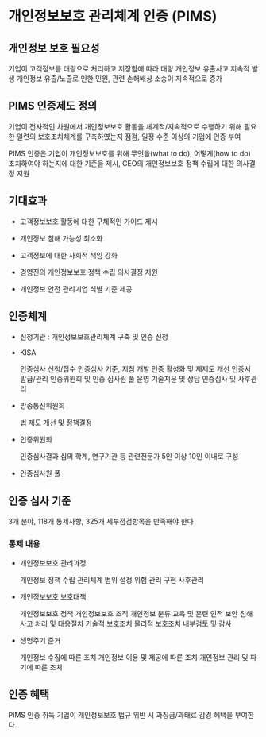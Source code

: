 # 개인정보보호 관리체계 인증 (PIMS)

## 개인정보 보호 필요성

기업이 고객정보를 대량으로 처리하고 저장함에 따라 대량 개인정보 유출사고 지속적 발생
개인정보 유출/노출로 인한 민원, 관련 손해배상 소송이 지속적으로 증가

## PIMS 인증제도 정의

기업이 전사적인 차원에서 개인정보보호 활동을 체계적/지속적으로 수행하기 위해 필요한 일련의 보호조치체계를 구축하였는지 점검, 일정 수준 이상의 기업에 인증 부여

PIMS 인증은 기업이 개인정보보호를 위해 무엇을(what to do), 어떻게(how to do) 조치하여야 하는지에 대한 기준을 제시, CEO의 개인정보보호 정책 수립에 대한 의사결정 지원

## 기대효과

* 고객정보보호 활동에 대한 구체적인 가이드 제시

* 개인정보 침해 가능성 최소화

* 고객정보에 대한 사회적 책임 강화

* 경영진의 개인정보보호 정책 수립 의사결정 지원

* 개인정보 안전 관리기업 식별 기준 제공

## 인증체계

* 신청기관 : 개인정보보호관리체계 구축 및 인증 신청

* KISA

    인증심사 신청/접수
    인증심사 기준, 지침 개발
    인증 활성화 및 제제도 개선
    인증서 발급/관리
    인증위원회 및 인증 심사원 풀 운영
    기술지문 및 상담
    인증심사 및 사후관리

* 방송통신위원회

    법 제도 개선 및 정책결정

* 인증위원회

    인증심사결과 심의
    학계, 연구기관 등 관련전문가 5인 이상 10인 이내로 구성

* 인증심사원 풀

## 인증 심사 기준

3개 분야, 118개 통제사항, 325개 세부점검항목을 만족해야 한다

### 통제 내용

* 개인정보보호 관리과정

    개인정보 정책 수립
    관리체계 범위 설정
    위험 관리
    구현
    사후관리

* 개인정보보호 보호대책

    개인정보보호 정책
    개인정보보호 조직
    개인정보 분류
    교육 및 훈련
    인적 보안
    침해사고 처리 및 대응절차
    기술적 보호조치
    물리적 보호조치
    내부검토 및 감사

* 생명주기 준거

    개인정보 수집에 따른 조치
    개인정보 이용 및 제공에 따른 조치
    개인정보 관리 및 파기에 따른 조치

## 인증 혜택

PIMS 인증 취득 기업이 개인정보보호 법규 위반 시 과징금/과태료 감경 혜택을 부여한다.
